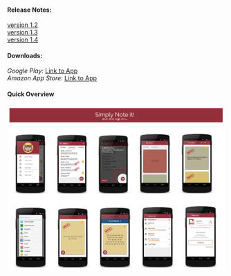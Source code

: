 #### Release Notes:
[version 1.2](https://www.evernote.com/l/AaRW11w0CERO_4NM__z2UHkWdiUrT2wytQs)  
[version 1.3](https://www.evernote.com/l/AaThd3GgladOOYSnSGClB7B8JAf4ShvOKQc)  
[version 1.4](https://www.evernote.com/l/AaRptTyyUr9CMIrk7h8OEeCycShd0DbdV2E)      

#### Downloads:
*Google Play:* [Link to App](https://play.google.com/store/apps/details?id=com.gogocosmo.cosmoqiu.fire_sticker)  
*Amazon App Store:* [Link to App](http://www.amazon.com/Renaissance-Studio-Note-it/dp/B00UE9JHUQ/ref=sr_1_1?ie=UTF8&qid=1426146416&sr=8-1&keywords=Note+it)  

#### Quick Overview
![Alt text](screenshots%26icons/Screenshots%20Overviews.png)